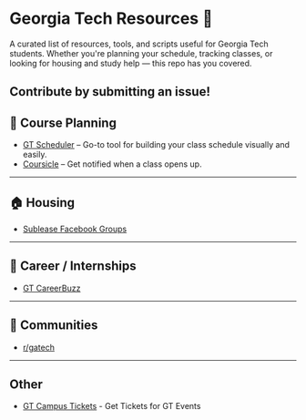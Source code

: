 # Georgia Tech Resources 🐝

A curated list of resources, tools, and scripts useful for Georgia Tech students. Whether you're planning your schedule, tracking classes, or looking for housing and study help — this repo has you covered.  

Contribute by submitting an issue!
---

## 📅 Course Planning
- [GT Scheduler](https://www.gt-scheduler.org) – Go-to tool for building your class schedule visually and easily.
- [Coursicle](https://www.coursicle.com) – Get notified when a class opens up.

---

## 🏠 Housing
- [Sublease Facebook Groups](https://www.facebook.com/groups/GeorgiaTechSubleasesRoommates)

---

## 💼 Career / Internships
- [GT CareerBuzz](https://gatech-csm.symplicity.com/students/app/home)

---

## 💬 Communities
- [r/gatech](https://www.reddit.com/r/gatech/)

---

## Other
- [GT Campus Tickets](https://studentcenter.gatech.edu/tickets) - Get Tickets for GT Events


